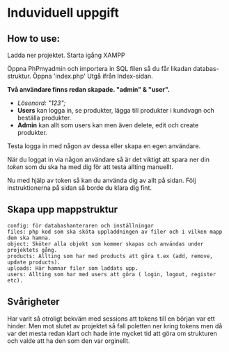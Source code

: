 # Induviduell uppgift

## How to use: ##
Ladda ner projektet.
Starta igång XAMPP

Öppna PhPmyadmin och importera in SQL filen så du får likadan databas-struktur.
Öppna 'index.php' 
Utgå ifrån Index-sidan.

**Två användare finns redan skapade. "admin" & "user".**
- *Lösenord: "123";*
- **Users** kan logga in, se produkter, lägga till produkter i kundvagn och beställa produkter.
- **Admin** kan allt som users kan men även delete, edit och create produkter.

Testa logga in med någon av dessa eller skapa en egen användare.

När du loggat in via någon användare så är det viktigt att spara ner din *token* som du ska ha med dig för att testa allting manuellt.

Nu med hjälp av token så kan du använda dig av allt på sidan. Följ instruktionerna på sidan så borde du klara dig fint.


## Skapa upp mappstruktur
    config: för databashanteraren och inställningar
    files: php kod som ska sköta uppladdningen av filer och i vilken mapp dem ska hamna.
    object: Sköter alla objekt som kommer skapas och användas under projektets gång. 
    products: Allting som har med products att göra t.ex (add, remove, update products).
    uploads: Här hamnar filer som laddats upp.
    users: Allting som har med users att göra ( login, logout, register etc).



## Svårigheter

Har varit så otroligt bekväm med sessions att tokens till en början var ett hinder. 
Men mot slutet av projektet så fall poletten ner kring tokens men då var det mesta redan klart och hade inte mycket tid att göra om strukturen och valde att ha den som den var orginellt.

